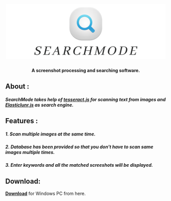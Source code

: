 <h1 align="center">
  <br>
  <img src="images/searchmode.png.png" alt="SearchMode" width="500">
</h1>

<h4 align="center">A screenshot processing and searching software.</h4>

## About :

##### **SearchMode** takes help of **[tesseract.js](https://github.com/naptha/tesseract.js#tesseractjs)** for scanning text from images and **[Elasticlunr.js](https://github.com/weixsong/elasticlunr.js)** as search engine.


## Features :

##### 1. Scan multiple images at the same time.

##### 2. Database has been provided so that you don't have to scan same images multiple times.

##### 3. Enter **keywords** and all the matched screeshots will be displayed.

## Download:
**[Download](https://github.com/tuduabhishek/SearchMode/releases/tag/1.0.0)** for Windows PC from here.
